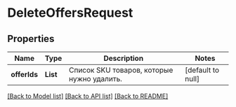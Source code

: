# DeleteOffersRequest
## Properties

| Name | Type | Description | Notes |
|------------ | ------------- | ------------- | -------------|
| **offerIds** | **List** | Список SKU товаров, которые нужно удалить. | [default to null] |

[[Back to Model list]](../README.md#documentation-for-models) [[Back to API list]](../README.md#documentation-for-api-endpoints) [[Back to README]](../README.md)


